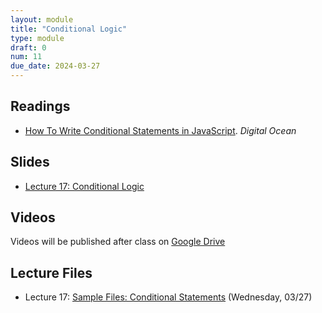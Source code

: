 ```yaml
---
layout: module
title: "Conditional Logic"
type: module
draft: 0
num: 11
due_date: 2024-03-27
---
```


## Readings
* <a href="https://www.digitalocean.com/community/tutorials/how-to-write-conditional-statements-in-javascript" target="_blank">How To Write Conditional Statements in JavaScript</a>. <em>Digital Ocean</em>  

## Slides
* <a href="https://docs.google.com/presentation/d/1mpb9TWnq20jeVIbJajD3VvOy9F4ikZPPZV0hhlUd4H4/edit?usp=sharing" target="_blank">Lecture 17: Conditional Logic</a>

## Videos
Videos will be published after class on <a href="https://drive.google.com/drive/folders/1Ym8GBef1YiuwanRfXkqdD55_EpgE7c4E" target="_blank">Google Drive</a>

## Lecture Files
* Lecture 17: <a href="/spring2024/course-files/lectures/lecture17.zip">Sample Files: Conditional Statements</a> (Wednesday, 03/27)